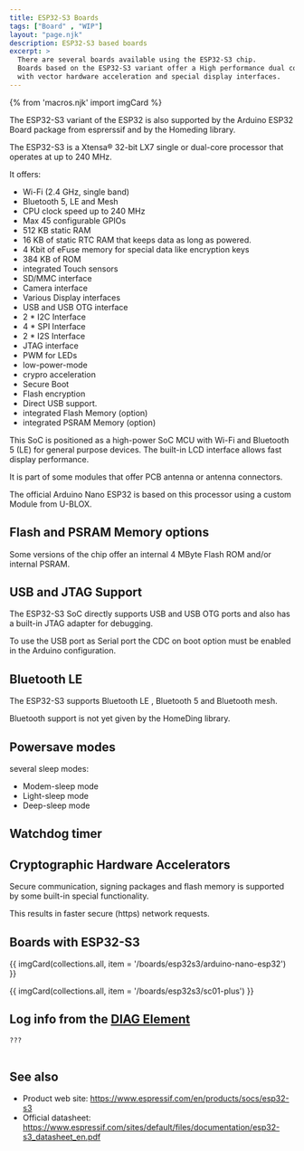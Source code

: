 ```yaml
---
title: ESP32-S3 Boards
tags: ["Board" , "WIP"]
layout: "page.njk"
description: ESP32-S3 based boards
excerpt: >
  There are several boards available using the ESP32-S3 chip.
  Boards based on the ESP32-S3 variant offer a High performance dual core SoC
  with vector hardware acceleration and special display interfaces.
---
```


{% from 'macros.njk' import imgCard %}

The ESP32-S3 variant of the ESP32 is also supported by the Arduino ESP32 Board package from esprerssif and by the Homeding library.

The ESP32-S3 is a 
Xtensa® 32-bit LX7 single or dual-core processor that operates at up to 240 MHz.

It offers:
* Wi-Fi (2.4 GHz, single band)
* Bluetooth 5, LE and Mesh
* CPU clock speed up to 240 MHz
* Max 45 configurable GPIOs
* 512 KB static RAM
* 16 KB of static RTC RAM that keeps data as long as powered.
* 4 Kbit of eFuse memory for special data like encryption keys
* 384 KB of ROM
* integrated Touch sensors
* SD/MMC interface
* Camera interface
* Various Display interfaces
* USB and USB OTG interface
* 2 * I2C Interface
* 4 * SPI Interface
* 2 * I2S Interface
* JTAG interface
* PWM for LEDs
* low-power-mode
* crypro acceleration
* Secure Boot
* Flash encryption
* Direct USB support.
* integrated Flash Memory (option)
* integrated PSRAM Memory (option)

This SoC is positioned as a high-power SoC
 MCU with Wi-Fi and Bluetooth 5 (LE) for general purpose devices. The built-in LCD interface allows fast display performance.


It is part of some modules that offer PCB antenna or antenna connectors.


The official Arduino Nano ESP32
is based on this processor using a custom Module from U-BLOX.


## Flash and PSRAM Memory options

Some versions of the chip offer an internal 4 MByte Flash ROM and/or internal 
PSRAM.


## USB and JTAG Support

The ESP32-S3 SoC directly supports USB and USB OTG ports and also has a built-in JTAG adapter for debugging.

To use the USB port as Serial port the CDC on boot option must be enabled in the Arduino configuration.


## Bluetooth LE

The ESP32-S3 supports Bluetooth LE , Bluetooth 5 and Bluetooth mesh.

Bluetooth support is not yet given by the HomeDing library.


## Powersave modes

several sleep modes:

* Modem-sleep mode
* Light-sleep mode
* Deep-sleep mode


## Watchdog timer


## Cryptographic Hardware Accelerators

Secure communication, signing packages and flash memory is supported by some built-in special functionality.

This results in faster secure (https) network requests.


## Boards with ESP32-S3

{{ imgCard(collections.all, item = '/boards/esp32s3/arduino-nano-esp32') }}

{{ imgCard(collections.all, item = '/boards/esp32s3/sc01-plus') }}



## Log info from the [DIAG Element](/elements/diag.md)

``` txt
???
 

```


## See also

* Product web site: <https://www.espressif.com/en/products/socs/esp32-s3>
* Official datasheet: <https://www.espressif.com/sites/default/files/documentation/esp32-s3_datasheet_en.pdf>
